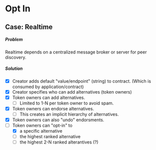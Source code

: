 # Opt In

## Case: Realtime
##### Problem
Realtime depends on a centralized message broker or server for peer discovery.
##### Solution
- [x] Creator adds default "value/endpoint" (string) to contract. (Which is consumed by application/contract)
- [x] Creator specifies who can add alternatives (token owners)
- [x] Token owners can add alternatives.
    - [ ] Limited to 1-N per token owner to avoid spam.
- [x] Token owners can endorse alternatives.
    - [ ] This creates an implicit hierarchy of alternatives.
- [x] Token owners can also "undo" endorsments.
- [ ] Token owners can "opt-in" to
    - [x] a specific alternative
    - [ ] the highest ranked alternative
    - [ ] the highest 2-N ranked alterantives (?)